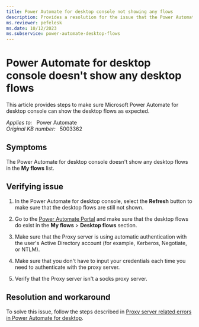 ```yaml
---
title: Power Automate for desktop console not showing any flows
description: Provides a resolution for the issue that the Power Automate for desktop console doesn't show any desktop flows.
ms.reviewer: pefelesk
ms.date: 10/12/2023
ms.subservice: power-automate-desktop-flows
---
```

# Power Automate for desktop console doesn't show any desktop flows

This article provides steps to make sure Microsoft Power Automate for desktop console can show the desktop flows as expected.

_Applies to:_ &nbsp; Power Automate  
_Original KB number:_ &nbsp; 5003362

## Symptoms

The Power Automate for desktop console doesn't show any desktop flows in the **My flows** list.

## Verifying issue

1. In the Power Automate for desktop console, select the **Refresh** button to make sure that the desktop flows are still not shown.

2. Go to the [Power Automate Portal](https://flow.microsoft.com) and make sure that the desktop flows do exist in the **My flows** > **Desktop flows** section.

3. Make sure that the Proxy server is using automatic authentication with the user's Active Directory account (for example, Kerberos, Negotiate, or NTLM).

4. Make sure that you don't have to input your credentials each time you need to authenticate with the proxy server.

5. Verify that the Proxy server isn't a socks proxy server.

## Resolution and workaround

To solve this issue, follow the steps described in [Proxy server related errors in Power Automate for desktop](proxy-error-console.md).
